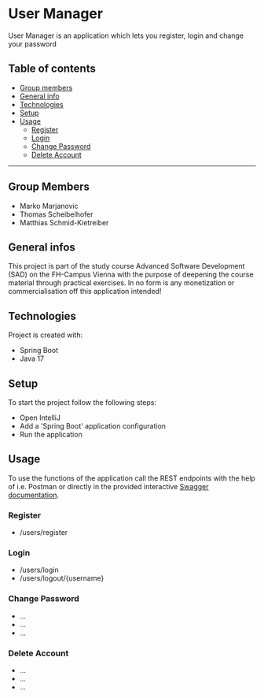 # User Manager

User Manager is an application which lets you register, login and change your password

## Table of contents

* [Group members](#group-members)
* [General info](#general-info)
* [Technologies](#technologies)
* [Setup](#setup)
* [Usage](#Usage)
    * [Register](#register)
    * [Login](#login)
    * [Change Password](#change-password)
    * [Delete Account](#delete-account)

<hr>  

## Group Members

* Marko Marjanovic
* Thomas Scheibelhofer
* Matthias Schmid-Kietreiber

## General infos

This project is part of the study course Advanced Software Development (SAD) on the FH-Campus Vienna with the purpose of
deepening the course material through practical exercises.
In no form is any monetization or commercialisation off this application intended!

## Technologies

Project is created with:

* Spring Boot
* Java 17

## Setup

To start the project follow the following steps:

* Open IntelliJ
* Add a 'Spring Boot' application configuration
* Run the application

## Usage

To use the functions of the application call the REST endpoints with the help of i.e. Postman or directly in the
provided interactive [Swagger documentation](http://localhost:8080/swagger-ui/index.html).

### Register

* /users/register

### Login

* /users/login
* /users/logout/{username}

### Change Password

* ...
* ...
* ...

### Delete Account

* ...
* ...
* ...
